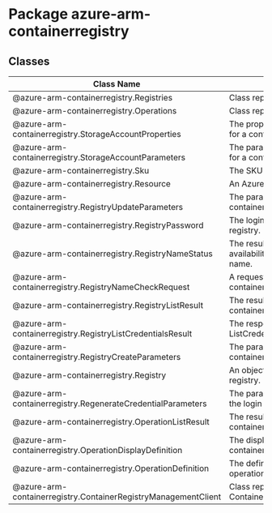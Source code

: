 # Package azure-arm-containerregistry
## Classes
| Class Name | Description |
|---|---|
| @azure-arm-containerregistry.Registries |Class representing a Registries.|
| @azure-arm-containerregistry.Operations |Class representing a Operations.|
| @azure-arm-containerregistry.StorageAccountProperties |The properties of a storage account for a container registry.|
| @azure-arm-containerregistry.StorageAccountParameters |The parameters of a storage account for a container registry.|
| @azure-arm-containerregistry.Sku |The SKU of a container registry.|
| @azure-arm-containerregistry.Resource |An Azure resource.|
| @azure-arm-containerregistry.RegistryUpdateParameters |The parameters for updating a container registry.|
| @azure-arm-containerregistry.RegistryPassword |The login password for the container registry.|
| @azure-arm-containerregistry.RegistryNameStatus |The result of a request to check the availability of a container registry name.|
| @azure-arm-containerregistry.RegistryNameCheckRequest |A request to check whether a container registry name is available.|
| @azure-arm-containerregistry.RegistryListResult |The result of a request to list container registries.|
| @azure-arm-containerregistry.RegistryListCredentialsResult |The response from the ListCredentials operation.|
| @azure-arm-containerregistry.RegistryCreateParameters |The parameters for creating a container registry.|
| @azure-arm-containerregistry.Registry |An object that represents a container registry.|
| @azure-arm-containerregistry.RegenerateCredentialParameters |The parameters used to regenerate the login credential.|
| @azure-arm-containerregistry.OperationListResult |The result of a request to list container registry operations.|
| @azure-arm-containerregistry.OperationDisplayDefinition |The display information for a container registry operation.|
| @azure-arm-containerregistry.OperationDefinition |The definition of a container registry operation.|
| @azure-arm-containerregistry.ContainerRegistryManagementClient |Class representing a ContainerRegistryManagementClient.|
